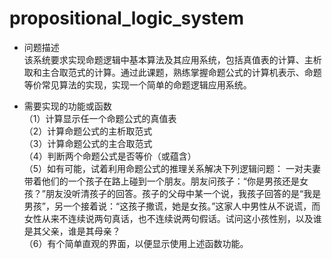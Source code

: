 # propositional_logic_system
- 问题描述 <br />
	该系统要求实现命题逻辑中基本算法及其应用系统，包括真值表的计算、主析取和主合取范式的计算。通过此课题，熟练掌握命题公式的计算机表示、命题等价常见算法的实现，实现一个简单的命题逻辑应用系统。


- 需要实现的功能或函数 <br />
（1）计算显示任一个命题公式的真值表<br />
（2）计算命题公式的主析取范式<br />
（3）计算命题公式的主合取范式<br />
（4）判断两个命题公式是否等价（或蕴含）<br />
（5）如有可能，试着利用命题公式的推理关系解决下列逻辑问题：
 一对夫妻带着他们的一个孩子在路上碰到一个朋友。朋友问孩子：“你是男孩还是女孩？”朋友没听清孩子的回答。孩子的父母中某一个说，我孩子回答的是“我是男孩”，另一个接着说：“这孩子撒谎，她是女孩。”这家人中男性从不说谎，而女性从来不连续说两句真话，也不连续说两句假话。试问这小孩性别，以及谁是其父亲，谁是其母亲？<br />
（6）有个简单直观的界面，以便显示使用上述函数功能。


